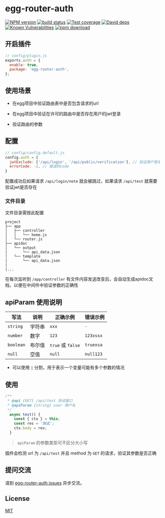 # egg-router-auth

[![NPM version][npm-image]][npm-url]
[![build status][travis-image]][travis-url]
[![Test coverage][codecov-image]][codecov-url]
[![David deps][david-image]][david-url]
[![Known Vulnerabilities][snyk-image]][snyk-url]
[![npm download][download-image]][download-url]

[npm-image]: https://img.shields.io/npm/v/egg-router-auth.svg?style=flat-square
[npm-url]: https://npmjs.org/package/egg-router-auth
[travis-image]: https://img.shields.io/travis/eggjs/egg-router-auth.svg?style=flat-square
[travis-url]: https://travis-ci.com/github/DreamGhostStar/egg-router-auth
[codecov-image]: https://img.shields.io/codecov/c/github/eggjs/egg-router-auth.svg?style=flat-square
[codecov-url]: https://codecov.io/github/eggjs/egg-router-auth?branch=master
[david-image]: https://img.shields.io/david/eggjs/egg-router-auth.svg?style=flat-square
[david-url]: https://david-dm.org/eggjs/egg-router-auth
[snyk-image]: https://snyk.io/test/npm/egg-router-auth/badge.svg?style=flat-square
[snyk-url]: https://snyk.io/test/npm/egg-router-auth
[download-image]: https://img.shields.io/npm/dm/egg-router-auth.svg?style=flat-square
[download-url]: https://npmjs.org/package/egg-router-auth

## 开启插件

```js
// config/plugin.js
exports.auth = {
  enable: true,
  package: 'egg-router-auth',
};
```

## 使用场景

+ 在egg项目中验证路由表中是否包含请求的url

+ 在egg项目中验证在许可的路由中是否存在用户的jwt登录

+ 验证路由的参数

## 配置

```js
// config/config.default.js
config.auth = {
  jwtExclude: ['/api/login', '/api/public/verification'], // 验证用户登录需要跳过的路由
  errorCode: -2, // 错误的code
}
```

配置成功后如果请求 `/api/login/note` 就会被跳过，如果请求 `/api/test` 就需要验证jwt是否存在

### 文件目录

文件目录需按此配置

```
project
├── app
│   ├── controller
│   │   └── home.js
│   └── router.js
├── apidoc
│   └── output
|       └── api_data.json
│   └── template
|       └── api_data.json
|
|...
```

在每次监听到 `/app/controller` 有文件内容发送改变后，会自动生成apidoc文档，以便在中间件中验证参数的正确性

## apiParam 使用说明

写法|说明|正确示例|错误示例
-|-|-|-
`string` | 字符串 | `xxx` | `-`
`number` | 数字 | `123` | `123xssx`
`boolean` | 布尔值 | `true` 或 `false` | `truexsa`
`null` | 空值 | `null` | `null123`

+ 可以使用 `|` 分割，用于表示一个变量可能有多个参数的情况

## 使用

```js
/**
 * @api {GET} /api/test 测试接口
 * @apiParam {string} user 用户名
 */
  async test() {
    const { ctx } = this;
    const res = '测试';
    ctx.body = res;
  }
```

> `apiParam` 的参数类型可不区分大小写

插件会检测 url 为 `/api/test` 并且 method 为 `GET` 的请求，验证其参数是否正确

## 提问交流

请到 [egg-router-auth issues](https://github.com/DreamGhostStar/egg-router-auth/issues) 异步交流。

## License

[MIT](LICENSE)